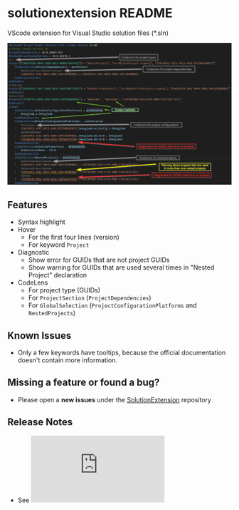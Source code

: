 # solutionextension README

VScode extension for Visual Studio solution files (*.sln)

![picture](https://github.com/TobiasSekan/SolutionExtension/blob/main/docs/readme.png)

## Features

* Syntax highlight
* Hover
  * For the first four lines (version)
  * For keyword `Project`
* Diagnostic
  * Show error for GUIDs that are not project GUIDs
  * Show warning for GUIDs that are used several times in "Nested Project" declaration
* CodeLens
  * For project type (GUIDs)
  * For `ProjectSection` (`ProjectDependencies`)
  * For `GlobalSelection` (`ProjectConfigurationPlatforms` and `NestedProjects`)

## Known Issues

* Only a few keywords have tooltips, because the official documentation doesn't contain more information.

## Missing a feature or found a bug?

* Please open a **new issues** under the [SolutionExtension](https://github.com/TobiasSekan/SolutionExtension/issues) repository

## Release Notes

* See ![changelog.md](https://github.com/TobiasSekan/SolutionExtension/blob/main/CHANGELOG.md)
